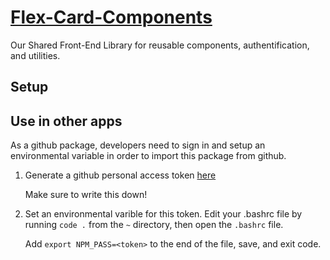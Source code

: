 # [Flex-Card-Components](https://github.com/flex-card-app/flex-card-components)

Our Shared Front-End Library for reusable components, authentification, and utilities.

## Setup

## Use in other apps

As a github package, developers need to sign in and setup an environmental variable in order to import this package from github.  


1. Generate a github personal access token [here](https://help.github.com/en/github/authenticating-to-github/creating-a-personal-access-token-for-the-command-line) 
   
   Make sure to write this down! 
2. Set an environmental varible for this token.
   Edit your .bashrc file by running `code .` from the `~` directory, then open the `.bashrc` file.

   Add `export NPM_PASS=<token>` to the end of the file, save, and exit code.